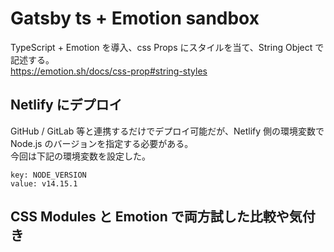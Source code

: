 # Gatsby ts + Emotion sandbox

TypeScript + Emotion を導入、css Props にスタイルを当て、String Object で記述する。  
https://emotion.sh/docs/css-prop#string-styles

## Netlify にデプロイ

GitHub / GitLab 等と連携するだけでデプロイ可能だが、Netlify 側の環境変数で Node.js のバージョンを指定する必要がある。  
今回は下記の環境変数を設定した。

```
key: NODE_VERSION
value: v14.15.1
```

## CSS Modules と Emotion で両方試した比較や気付き
